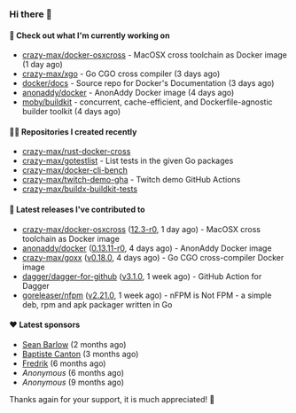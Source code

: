 ### Hi there 👋

#### 👷 Check out what I'm currently working on

- [crazy-max/docker-osxcross](https://github.com/crazy-max/docker-osxcross) - MacOSX cross toolchain as Docker image (1 day ago)
- [crazy-max/xgo](https://github.com/crazy-max/xgo) - Go CGO cross compiler (3 days ago)
- [docker/docs](https://github.com/docker/docs) - Source repo for Docker&#39;s Documentation (3 days ago)
- [anonaddy/docker](https://github.com/anonaddy/docker) - AnonAddy Docker image (4 days ago)
- [moby/buildkit](https://github.com/moby/buildkit) - concurrent, cache-efficient, and Dockerfile-agnostic builder toolkit (4 days ago)

#### 👨‍💻 Repositories I created recently

- [crazy-max/rust-docker-cross](https://github.com/crazy-max/rust-docker-cross)
- [crazy-max/gotestlist](https://github.com/crazy-max/gotestlist) - List tests in the given Go packages
- [crazy-max/docker-cli-bench](https://github.com/crazy-max/docker-cli-bench)
- [crazy-max/twitch-demo-gha](https://github.com/crazy-max/twitch-demo-gha) - Twitch demo GitHub Actions
- [crazy-max/buildx-buildkit-tests](https://github.com/crazy-max/buildx-buildkit-tests)

#### 🚀 Latest releases I've contributed to

- [crazy-max/docker-osxcross](https://github.com/crazy-max/docker-osxcross) ([12.3-r0](https://github.com/crazy-max/docker-osxcross/releases/tag/12.3-r0), 1 day ago) - MacOSX cross toolchain as Docker image
- [anonaddy/docker](https://github.com/anonaddy/docker) ([0.13.11-r0](https://github.com/anonaddy/docker/releases/tag/0.13.11-r0), 4 days ago) - AnonAddy Docker image
- [crazy-max/goxx](https://github.com/crazy-max/goxx) ([v0.18.0](https://github.com/crazy-max/goxx/releases/tag/v0.18.0), 4 days ago) - Go CGO cross-compiler Docker image
- [dagger/dagger-for-github](https://github.com/dagger/dagger-for-github) ([v3.1.0](https://github.com/dagger/dagger-for-github/releases/tag/v3.1.0), 1 week ago) - GitHub Action for Dagger
- [goreleaser/nfpm](https://github.com/goreleaser/nfpm) ([v2.21.0](https://github.com/goreleaser/nfpm/releases/tag/v2.21.0), 1 week ago) - nFPM is Not FPM - a simple deb, rpm and apk packager written in Go

#### ❤️ Latest sponsors
- [Sean Barlow](https://github.com/woolrab6) (2 months ago)
- [Baptiste Canton](https://github.com/batmac) (3 months ago)
- [Fredrik](https://github.com/fredrikscode) (6 months ago)
- _Anonymous_ (6 months ago)
- _Anonymous_ (9 months ago)

Thanks again for your support, it is much appreciated! 🙏
